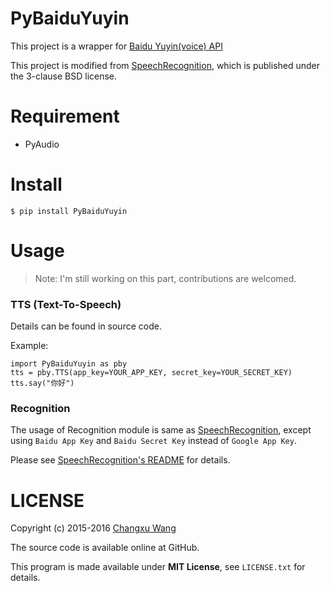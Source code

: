 PyBaiduYuyin
============

This project is a wrapper for [Baidu Yuyin(voice) API](http://yuyin.baidu.com/)

This project is modified from [SpeechRecognition](https://github.com/Uberi/speech_recognition), which is published under the 3-clause BSD license.

Requirement
===========

+ PyAudio

Install
=======

    $ pip install PyBaiduYuyin

Usage
=====

> Note: I'm still working on this part, contributions are welcomed.

### TTS (Text-To-Speech)

Details can be found in source code.

Example: 

    import PyBaiduYuyin as pby
    tts = pby.TTS(app_key=YOUR_APP_KEY, secret_key=YOUR_SECRET_KEY)
    tts.say("你好")

### Recognition

The usage of Recognition module is same as [SpeechRecognition](https://github.com/Uberi/speech_recognition), except using `Baidu App Key` and `Baidu Secret Key` instead of `Google App Key`.

Please see [SpeechRecognition's README](https://github.com/Uberi/speech_recognition/blob/master/README.rst) for details.

LICENSE
=======
Copyright (c) 2015-2016 [Changxu Wang](changxu.wang)

The source code is available online at GitHub.

This program is made available under **MIT License**, see `LICENSE.txt` for details.
